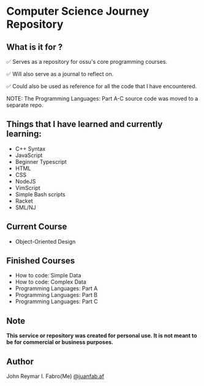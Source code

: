 # Computer Science Journey Repository

## What is it for ?

✅ Serves as a repository for ossu's core programming courses.

✅ Will also serve as a journal to reflect on.

✅ Could also be used as reference for all the code that I have encountered.

NOTE:
The Programming Languages: Part A-C source code was moved to a separate repo.

## Things that I have learned and currently learning:

- C++ Syntax
- JavaScript 
- Beginner Typescript 
- HTML
- CSS
- NodeJS
- VimScript 
- Simple Bash scripts
- Racket
- SML/NJ


## Current Course
- Object-Oriented Design

## Finished Courses

- How to code: Simple Data
- How to code: Complex Data
- Programming Languages: Part A
- Programming Languages: Part B
- Programming Languages: Part C

## Note

**This service or repository was created for personal use. It is not meant to be for commercial or business purposes.**

## Author

John Reymar I. Fabro(Me)
[@juanfab.af](https://www.instagram.com/juanfab.af/)
